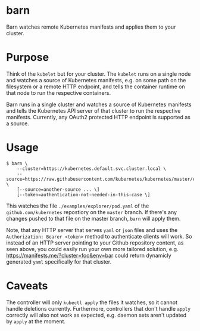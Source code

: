 # barn

Barn watches remote Kubernetes manifests and applies them to your cluster.

# Purpose

Think of the `kubelet` but for your cluster. The `kubelet` runs on a single node and watches a source of Kubernetes
manifests, e.g. on some path on the filesystem or a remote HTTP endpoint, and tells the container runtime on that node
to run the respective containers.

Barn runs in a single cluster and watches a source of Kubernetes manifests and tells the Kubernetes API server of that
cluster  to run the respective manifests. Currently, any OAuth2 protected HTTP endpoint is supported as a source.

# Usage

```
$ barn \
    --cluster=https://kubernetes.default.svc.cluster.local \
    --source=https://raw.githubusercontent.com/kubernetes/kubernetes/master/examples/explorer/pod.yaml \
    [--source=another-source ... \]
    [--token=authentication-not-needed-in-this-case \]
```

This watches the file `./examples/explorer/pod.yaml` of the `github.com/kubernetes` repostiory on the `master` branch.
If there's any changes pushed to that file on the master branch, `barn` will apply them.

Note, that any HTTP server that serves `yaml` or `json` files and uses the `Authorization: Bearer <token>` method to
authenticate clients will work. So instead of an HTTP server pointing to your Github repository content, as seen above,
you could easily run your own more tailored solution, e.g. https://manifests.me/?cluster=foo&env=bar could return
dynamicly generated `yaml` specifically for that cluster.

# Caveats

The controller will only `kubectl apply` the files it watches, so it cannot handle deletions currently.
Furthermore, controllers that don't handle `apply` correctly will also not work as expected, e.g. daemon sets aren't
updated by `apply` at the moment.
